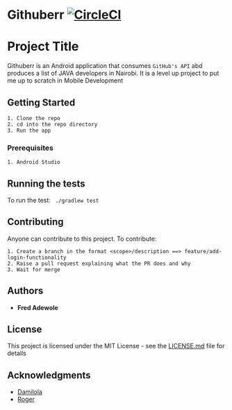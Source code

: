 # Githuberr [![CircleCI](https://circleci.com/gh/Noblemajesty/githuberr.svg?style=svg)](https://circleci.com/gh/Noblemajesty/githuberr)

# Project Title

Githuberr is an Android application that consumes `GitHub's API` abd produces a list of JAVA developers in Nairobi. 
It is a level up project to put me up to scratch in Mobile Development

## Getting Started

```
1. Clone the repo
2. cd into the repo directory
3. Run the app

```
### Prerequisites

```
1. Android Studio

```

## Running the tests

To run the test:
    ``` ./gradlew test```

## Contributing

Anyone can contribute to this project.
To contribute: 
```
1. Create a branch in the format <scope>/description ==> feature/add-login-functionality
2. Raise a pull request explaining what the PR does and why
3. Wait for merge
```

## Authors

* **Fred Adewole**

## License

This project is licensed under the MIT License - see the [LICENSE.md](LICENSE.md) file for details

## Acknowledgments

* [Damilola](https://github.com/helios66)
* [Roger](https://github.com/TheDancerCodes)

